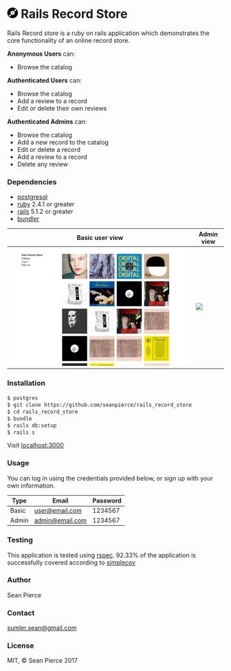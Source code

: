 # <img src="/public/record-small.png"> Rails Record Store

Rails Record store is a ruby on rails application which demonstrates the core functionality of an online record store.

**Anonymous Users** can:
* Browse the catalog

**Authenticated Users** can:
* Browse the catalog
* Add a review to a record
* Edit or delete their own reviews

**Authenticated Admins** can:
* Browse the catalog
* Add a new record to the catalog
* Edit or delete a record
* Add a review to a record
* Delete any review

### Dependencies
* <a href="https://www.postgresql.org/">postgresql</a>
* <a href="https://www.ruby-lang.org/en/">ruby</a> 2.4.1 or greater
* <a href="http://rubyonrails.org/">rails</a> 5.1.2 or greater
* <a href="https://bundler.io/">bundler</a>

| Basic user view | Admin view |
| --------------- | ---------- |
| ![](/public/user.gif) | ![](/public/admin.gif)|

### Installation
````
$ postgres
$ git clone https://github.com/seanpierce/rails_record_store
$ cd rails_record_store
$ bundle
$ rails db:setup
$ rails s
````
Visit <a href="http://localhost:3000/">localhost:3000</a>


### Usage
You can log in using the credentials provided below, or sign up with your own information.

| Type | Email | Password |
| ---- | ----- | -------- |
| Basic | user@email.com | 1234567 |
| Admin | admin@email.com | 1234567 |


### Testing
This application is tested using <a href="http://rspec.info/">rspec</a>. 92.33% of the application is successfully covered according to <a href="https://github.com/colszowka/simplecov">simplecov</a>

### Author
Sean Pierce

### Contact
sumler.sean@gmail.com

### License
MIT, &copy; Sean Pierce 2017
